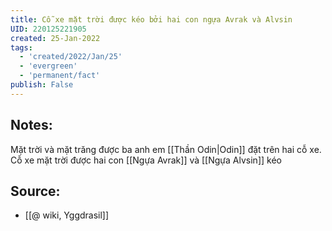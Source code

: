 ```yaml
---
title: Cỗ xe mặt trời được kéo bởi hai con ngựa Avrak và Alvsin
UID: 220125221905
created: 25-Jan-2022
tags:
  - 'created/2022/Jan/25'
  - 'evergreen'
  - 'permanent/fact'
publish: False
---
```

## Notes:
Mặt trời và mặt trăng được ba anh em [[Thần Odin|Odin]] đặt trên hai cỗ xe. Cỗ xe mặt trời được hai con [[Ngựa Avrak]] và [[Ngựa Alvsin]] kéo

## Source:
- [[@ wiki, Yggdrasil]]


